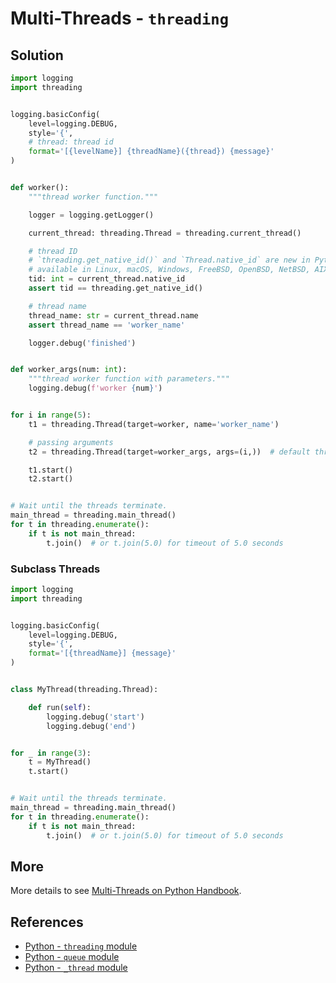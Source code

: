 # Multi-Threads - `threading`

## Solution

```python
import logging
import threading


logging.basicConfig(
    level=logging.DEBUG,
    style='{',
    # thread: thread id
    format='[{levelName}] {threadName}({thread}) {message}'
)


def worker():
    """thread worker function."""

    logger = logging.getLogger()

    current_thread: threading.Thread = threading.current_thread()

    # thread ID
    # `threading.get_native_id()` and `Thread.native_id` are new in Python 3.8,
    # available in Linux, macOS, Windows, FreeBSD, OpenBSD, NetBSD, AIX.
    tid: int = current_thread.native_id
    assert tid == threading.get_native_id()

    # thread name
    thread_name: str = current_thread.name
    assert thread_name == 'worker_name'

    logger.debug('finished')


def worker_args(num: int):
    """thread worker function with parameters."""
    logging.debug(f'worker {num}')


for i in range(5):
    t1 = threading.Thread(target=worker, name='worker_name')

    # passing arguments
    t2 = threading.Thread(target=worker_args, args=(i,))  # default thread name: "Thread-N"

    t1.start()
    t2.start()


# Wait until the threads terminate.
main_thread = threading.main_thread()
for t in threading.enumerate():
    if t is not main_thread:
        t.join()  # or t.join(5.0) for timeout of 5.0 seconds
```

### Subclass Threads

```python
import logging
import threading


logging.basicConfig(
    level=logging.DEBUG,
    style='{',
    format='[{threadName}] {message}'
)


class MyThread(threading.Thread):

    def run(self):
        logging.debug('start')
        logging.debug('end')


for _ in range(3):
    t = MyThread()
    t.start()


# Wait until the threads terminate.
main_thread = threading.main_thread()
for t in threading.enumerate():
    if t is not main_thread:
        t.join()  # or t.join(5.0) for timeout of 5.0 seconds
```

## More

More details to see [Multi-Threads on Python Handbook](https://leven-cn.github.io/python-handbook/recipes/core/multi_threads).

## References

- [Python - `threading` module](https://docs.python.org/3/library/threading.html)
- [Python - `queue` module](https://docs.python.org/3/library/queue.html)
- [Python - `_thread` module](https://docs.python.org/3/library/_thread.html)
